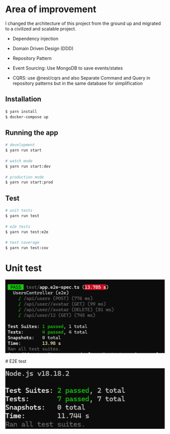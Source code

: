 # Area of improvement
I changed the architecture of this project from the ground up and migrated to a civilized and scalable project.

* Dependency injection

* Domain Driven Design (DDD)
* Repository Pattern
* Event Sourcing: Use MongoDB to save events/states
* CQRS: use @nest/cqrs  and also Separate Command and Query in repository patterns but in the same database for simplification 

## Installation

```bash
$ yarn install
$ docker-compose up
```

## Running the app

```bash
# development
$ yarn run start

# watch mode
$ yarn run start:dev

# production mode
$ yarn run start:prod
```

## Test

```bash
# unit tests
$ yarn run test

# e2e tests
$ yarn run test:e2e

# test coverage
$ yarn run test:cov
```

# Unit test

<p align="center">
  <img src="./assets/Screenshot 2024-03-19 094020.png" width="1000" alt="Nest Logo" />
</p>
# E2E test

<p align="center">
  <img src="./assets/Screenshot 2024-03-19 104503.png" width="1000" alt="Nest Logo" />
</p>
